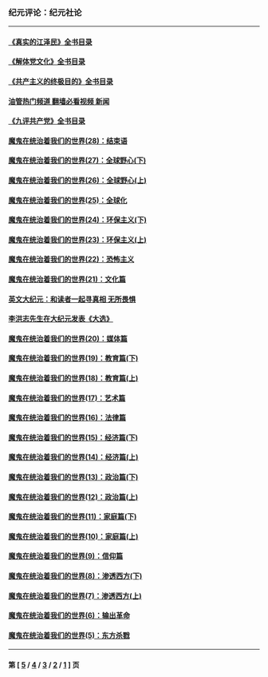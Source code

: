 ### 纪元评论：纪元社论
---
#### [《真实的江泽民》全书目录](../../pages/nsc422/n13721399.md?06290330) 
#### [《解体党文化》全书目录](../../pages/nsc422/n13721157.md?06290330) 
#### [《共产主义的终极目的》全书目录](../../pages/nsc422/n13721048.md?06290330) 
#### [油管热门频道 翻墙必看视频 新闻](ok?06290330)
#### [《九评共产党》全书目录](../../pages/nsc422/n13708085.md?06290330) 
#### [魔鬼在统治着我们的世界(28)：结束语](../../pages/nsc422/n10936246.md?06290330) 
#### [魔鬼在统治着我们的世界(27)：全球野心(下)](../../pages/nsc422/n10928319.md?06290330) 
#### [魔鬼在统治着我们的世界(26)：全球野心(上)](../../pages/nsc422/n10900318.md?06290330) 
#### [魔鬼在统治着我们的世界(25)：全球化](../../pages/nsc422/n10788205.md?06290330) 
#### [魔鬼在统治着我们的世界(24)：环保主义(下)](../../pages/nsc422/n10695307.md?06290330) 
#### [魔鬼在统治着我们的世界(23)：环保主义(上)](../../pages/nsc422/n10688613.md?06290330) 
#### [魔鬼在统治着我们的世界(22)：恐怖主义](../../pages/nsc422/n10614727.md?06290330) 
#### [魔鬼在统治着我们的世界(21)：文化篇](../../pages/nsc422/n10597706.md?06290330) 
#### [英文大纪元：和读者一起寻真相 无所畏惧](../../pages/nsc422/n12542027.md?06290330) 
#### [李洪志先生在大纪元发表《大选》](../../pages/nsc422/n12534746.md?06290330) 
#### [魔鬼在统治着我们的世界(20)：媒体篇](../../pages/nsc422/n10586579.md?06290330) 
#### [魔鬼在统治着我们的世界(19)：教育篇(下)](../../pages/nsc422/n10564808.md?06290330) 
#### [魔鬼在统治着我们的世界(18)：教育篇(上)](../../pages/nsc422/n10526970.md?06290330) 
#### [魔鬼在统治着我们的世界(17)：艺术篇](../../pages/nsc422/n10499093.md?06290330) 
#### [魔鬼在统治着我们的世界(16)：法律篇](../../pages/nsc422/n10485969.md?06290330) 
#### [魔鬼在统治着我们的世界(15)：经济篇(下)](../../pages/nsc422/n10469975.md?06290330) 
#### [魔鬼在统治着我们的世界(14)：经济篇(上)](../../pages/nsc422/n10457370.md?06290330) 
#### [魔鬼在统治着我们的世界(13)：政治篇(下)](../../pages/nsc422/n10448270.md?06290330) 
#### [魔鬼在统治着我们的世界(12)：政治篇(上)](../../pages/nsc422/n10444576.md?06290330) 
#### [魔鬼在统治着我们的世界(11)：家庭篇(下)](../../pages/nsc422/n10440961.md?06290330) 
#### [魔鬼在统治着我们的世界(10)：家庭篇(上)](../../pages/nsc422/n10435448.md?06290330) 
#### [魔鬼在统治着我们的世界(9)：信仰篇](../../pages/nsc422/n10432159.md?06290330) 
#### [魔鬼在统治着我们的世界(8)：渗透西方(下)](../../pages/nsc422/n10429603.md?06290330) 
#### [魔鬼在统治着我们的世界(7)：渗透西方(上)](../../pages/nsc422/n10426013.md?06290330) 
#### [魔鬼在统治着我们的世界(6)：输出革命](../../pages/nsc422/n10421536.md?06290330) 
#### [魔鬼在统治着我们的世界(5)：东方杀戮](../../pages/nsc422/n10417707.md?06290330) 

---
#### 第 [ [5](./5.md?06290330) / [4](./4.md?06290330) / [3](./3.md?06290330) / [2](./2.md?06290330) / [1](./1.md?06290330) ] 页
